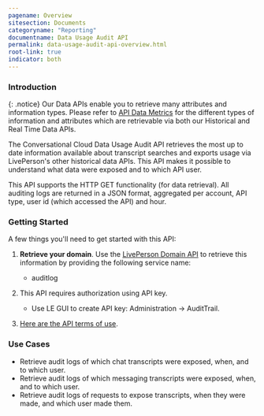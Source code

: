 ```yaml
---
pagename: Overview
sitesection: Documents
categoryname: "Reporting"
documentname: Data Usage Audit API
permalink: data-usage-audit-api-overview.html
root-link: true
indicator: both
---
```


### Introduction

{: .notice}
Our Data APIs enable you to retrieve many attributes and information types. Please refer to [API Data Metrics](https://developers.liveperson.com/api-data-metrics.html) for the different types of information and attributes which are retrievable via both our Historical and Real Time Data APIs.

The Conversational Cloud Data Usage Audit API retrieves the most up to date information available about transcript searches and exports usage via LivePerson's other historical data APIs. This API makes it possible to understand what data were exposed and to which API user.

This API supports the HTTP GET functionality (for data retrieval). All auditing logs are returned in a JSON format, aggregated per account, API type, user id (which accessed the API) and hour.


### Getting Started

A few things you'll need to get started with this API:

1. **Retrieve your domain**. Use the [LivePerson Domain API](agent-domain-domain-api.html) to retrieve this information by providing the following service name:

	* auditlog

2. This API requires authorization using API key.

	* Use LE GUI to create API key: Administration -> AuditTrail.

3. [Here are the API terms of use](https://www.liveperson.com/policies/apitou).



### Use Cases

* Retrieve audit logs of which chat transcripts were exposed, when, and to which user.
* Retrieve audit logs of which messaging transcripts were exposed, when, and to which user.
* Retrieve audit logs of requests to expose transcripts, when they were made, and which user made them.
